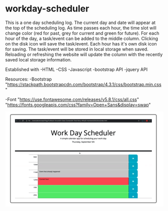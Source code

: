 # workday-scheduler
This is a one day scheduling log.  The current day and date will appear at the top of the scheduling log.  As time passes each hour, the time slot will change color (red for past, grey for current and green for future).  For each hour of the day, a task/event can be added to the middle column.  Clicking on the disk icon will save the task/event.  Each hour has it's own disk icon for saving.  The task/event will be stored in local storage when saved.  Reloading or refreshing the website will update the column with the recently saved local storage information.

Established with
-HTML
-CSS
-Javascript
-bootstrap API
-jquery API

Resources:
-Bootstrap
"https://stackpath.bootstrapcdn.com/bootstrap/4.3.1/css/bootstrap.min.css"

-Font
"https://use.fontawesome.com/releases/v5.8.1/css/all.css"
"https://fonts.googleapis.com/css?family=Open+Sans&display=swap"

![Getting Started](./images/onedayschedule.png)

